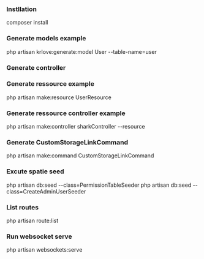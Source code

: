 ### Instllation
composer install
### Generate models example
php artisan krlove:generate:model User --table-name=user
### Generate controller

### Generate ressource example
php artisan make:resource UserResource

### Generate ressource controller example
php artisan make:controller sharkController --resource 

### Generate CustomStorageLinkCommand
php artisan make:command CustomStorageLinkCommand

### Excute spatie seed
php artisan db:seed --class=PermissionTableSeeder
php artisan db:seed --class=CreateAdminUserSeeder

### List routes
php artisan route:list
### Run websocket serve
php artisan websockets:serve